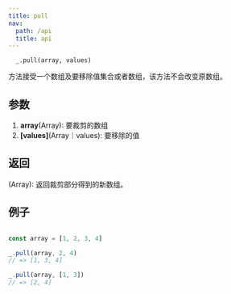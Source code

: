```yaml
---
title: pull
nav:
  path: /api
  title: api
---
```


```
  _.pull(array, values)
```

方法接受一个数组及要移除值集合或者数组，该方法不会改变原数组。


## 参数

  1. **array**(Array): 要裁剪的数组
  2. **[values]**(Array｜values): 要移除的值

## 返回
  (Array): 返回裁剪部分得到的新数组。

## 例子

```js

const array = [1, 2, 3, 4]

_.pull(array, 2, 4)
// => [1, 3, 4]

_.pull(array, [1, 3])
// => [2, 4]

```

